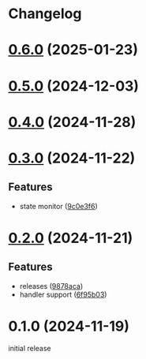 # Changelog

# [0.6.0](https://github.com/thejoeejoee/go-yafsm/compare/v0.5.0...v0.6.0) (2025-01-23)

# [0.5.0](https://github.com/thejoeejoee/go-yafsm/compare/v0.4.0...v0.5.0) (2024-12-03)

# [0.4.0](https://github.com/thejoeejoee/go-yafsm/compare/v0.3.0...v0.4.0) (2024-11-28)

# [0.3.0](https://github.com/thejoeejoee/go-yafsm/compare/v0.2.0...v0.3.0) (2024-11-22)

## Features

* state monitor ([9c0e3f6](https://github.com/thejoeejoee/go-yafsm/commit/9c0e3f6d19e887456f590903c524eebc97e88e42))

# [0.2.0](https://github.com/thejoeejoee/go-yafsm/compare/v0.1.0...v0.2.0) (2024-11-21)

## Features

* releases ([9878aca](https://github.com/thejoeejoee/go-yafsm/commit/9878aca712ddbe037142e45849c74859a1dc4a37))
* handler support ([6f95b03](https://github.com/thejoeejoee/go-yafsm/commit/6f95b0319338b78f5fb5e9194c1ea0c484dca138))

# 0.1.0 (2024-11-19)

initial release
